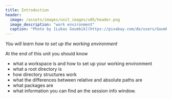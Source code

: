```yaml
---
title: Introduction
header:
  image: /assets/images/unit_images/u05/header.png
  image_description: "work environment"
  caption: "Photo by [Lukas Goumbik](https://pixabay.com/de/users/Goumbik-3752482/?utm_source=link-attribution&amp;utm_medium=referral&amp;utm_campaign=image&amp;utm_content=2055522) from [Pixabay](https://pixabay.com)"
---
```

*You will learn how to set up the working environment*

<!--more-->
At the end of this unit you should know

* what a workspace is and how to set up your working environment
* what a root directory is
* how directory structures work
* what the differences between relative and absolute paths are
* what packages are
* what information you can find an the session info window.
